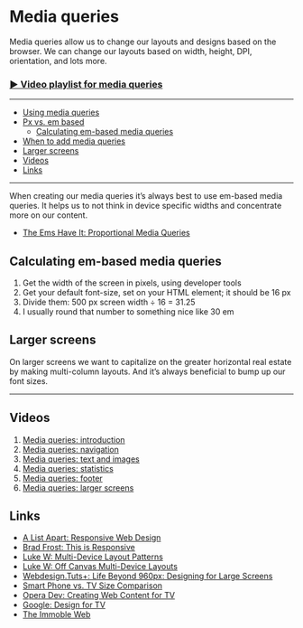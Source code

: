 # Media queries

Media queries allow us to change our layouts and designs based on the browser.
We can change our layouts based on width, height, DPI, orientation, and lots more.

### [▶ Video playlist for media queries](https://www.youtube.com/playlist?list=PLWjCJDeWfDdeqVQIGvk_yAd-O_Y3aY-z7)

---

- [Using media queries](#using-media-queries)
- [Px vs. em based](#px-vs-em-based)
	- [Calculating em-based media queries](#calculating-em-based-media-queries)
- [When to add media queries](#when-to-add-media-queries)
- [Larger screens](#larger-screens)
- [Videos](#videos)
- [Links](#links)

---

When creating our media queries it’s always best to use em-based media queries.
It helps us to not think in device specific widths and concentrate more on our content.

- [The Ems Have It: Proportional Media Queries](http://blog.cloudfour.com/the-ems-have-it-proportional-media-queries-ftw/)

## Calculating em-based media queries

1. Get the width of the screen in pixels, using developer tools
2. Get your default font-size, set on your HTML element; it should be 16 px
3. Divide them: 500 px screen width ÷ 16 = 31.25
4. I usually round that number to something nice like 30 em

## Larger screens

On larger screens we want to capitalize on the greater horizontal real estate by making multi-column layouts.
And it’s always beneficial to bump up our font sizes.

---

## Videos

1. [Media queries: introduction](https://www.youtube.com/watch?v=X8sUiRemgqU&list=PLWjCJDeWfDdeqVQIGvk_yAd-O_Y3aY-z7&index=1)
2. [Media queries: navigation](https://www.youtube.com/watch?v=h3NDW1K2MzE&list=PLWjCJDeWfDdeqVQIGvk_yAd-O_Y3aY-z7&index=2)
3. [Media queries: text and images](https://www.youtube.com/watch?v=t8rVXUb_IEA&list=PLWjCJDeWfDdeqVQIGvk_yAd-O_Y3aY-z7&index=3)
4. [Media queries: statistics](https://www.youtube.com/watch?v=JTjFCQVdUaw&list=PLWjCJDeWfDdeqVQIGvk_yAd-O_Y3aY-z7&index=4)
5. [Media queries: footer](https://www.youtube.com/watch?v=666RguQaq2k&list=PLWjCJDeWfDdeqVQIGvk_yAd-O_Y3aY-z7&index=5)
5. [Media queries: larger screens](https://www.youtube.com/watch?v=Q-XS4dmQrK4&list=PLWjCJDeWfDdeqVQIGvk_yAd-O_Y3aY-z7&index=6)

## Links

- [A List Apart: Responsive Web Design](http://www.alistapart.com/articles/responsive-web-design/)
- [Brad Frost: This is Responsive](http://bradfrost.github.com/this-is-responsive/)
- [Luke W: Multi-Device Layout Patterns](http://www.lukew.com/ff/entry.asp?1514)
- [Luke W: Off Canvas Multi-Device Layouts](http://www.lukew.com/ff/entry.asp?1569)
- [Webdesign.Tuts+: Life Beyond 960px: Designing for Large Screens](http://webdesign.tutsplus.com/articles/general/life-beyond-960px-designing-for-large-screens/)
- [Smart Phone vs. TV Size Comparison](http://www.flickr.com/photos/bruce-lawson/6714342003/)
- [Opera Dev: Creating Web Content for TV](http://dev.opera.com/articles/view/creating-web-content-for-tv/)
- [Google: Design for TV](https://developers.google.com/tv/web/docs/design_for_tv)
- [The Immoble Web](https://speakerdeck.com/grigs/the-immobile-web)
